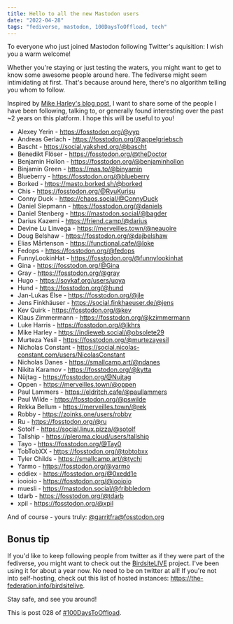 ```yaml
---
title: Hello to all the new Mastodon users
date: "2022-04-28"
tags: "fediverse, mastodon, 100DaysToOffload, tech"
---
```


To everyone who just joined Mastodon following Twitter's aquisition: I wish you a
warm welcome!

Whether you're staying or just testing the waters, you might want to get to know
some awesome people around here. The fediverse might seem intimidating at first.
That's because around here, there's no algorithm telling you whom to follow.

Inspired by [Mike Harley's blog
post](https://obsolete29.com/posts/2022/04/26/hello-to-all-the-new-mastodon-users/),
I want to share some of the people I have been following, talking to, or
generally found interesting over the past ~2 years on this platform. I hope this
will be useful to you!

- Alexey Yerin - https://fosstodon.org/@yyp
- Andreas Gerlach - https://fosstodon.org/@appelgriebsch
- Bascht - https://social.yakshed.org/@bascht
- Benedikt Flöser - https://fosstodon.org/@theDoctor
- Benjamin Hollon - https://fosstodon.org/@benjaminhollon
- Binjamin Green - https://mas.to/@binyamin
- Blueberry - https://fosstodon.org/@blueberry
- Borked - https://masto.borked.sh/@borked
- Chis - https://fosstodon.org/@RyuKurisu
- Conny Duck - https://chaos.social/@ConnyDuck
- Daniel Siepmann - https://fosstodon.org/@daniels
- Daniel Stenberg - https://mastodon.social/@bagder
- Darius Kazemi - https://friend.camp/@darius
- Devine Lu Linvega - https://merveilles.town/@neauoire
- Doug Belshaw - https://fosstodon.org/@dajbelshaw
- Elias Mårtenson - https://functional.cafe/@loke
- Fedops - https://fosstodon.org/@fedops
- FunnyLookinHat - https://fosstodon.org/@funnylookinhat
- Gina - https://fosstodon.org/@Gina
- Gray - https://fosstodon.org/@gray
- Hugo - https://soykaf.org/users/uoya
- Hund - https://fosstodon.org/@hund
- Jan-Lukas Else - https://fosstodon.org/@jle
- Jens Finkhäuser - https://social.finkhaeuser.de/@jens
- Kev Quirk - https://fosstodon.org/@kev
- Klaus Zimmermann - https://fosstodon.org/@kzimmermann
- Luke Harris - https://fosstodon.org/@lkhrs
- Mike Harley - https://indieweb.social/@obsolete29
- Murteza Yesil - https://fosstodon.org/@murtezayesil
- Nicholas Constant - https://social.nicolas-constant.com/users/NicolasConstant
- Nicholas Danes - https://smallcamp.art/@ndanes
- Nikita Karamov - https://fosstodon.org/@kytta
- Nüjtag - https://fosstodon.org/@Nujtag
- Oppen - https://merveilles.town/@oppen
- Paul Lammers - https://eldritch.cafe/@paullammers
- Paul Wilde - https://fosstodon.org/@pswilde
- Rekka Bellum - https://merveilles.town/@rek
- Robby - https://zoinks.one/users/robby
- Ru - https://fosstodon.org/@ru
- Sotolf - https://social.linux.pizza/@sotolf
- Tallship - https://pleroma.cloud/users/tallship
- Tayo - https://fosstodon.org/@Tay0
- TobTobXX - https://fosstodon.org/@tobtobxx
- Tyler Childs - https://smallcamp.art/@tychi
- Yarmo - https://fosstodon.org/@yarmo
- eddiex - https://fosstodon.org/@0xedd1e
- iooioio - https://fosstodon.org/@iooioio
- muesli - https://mastodon.social/@fribbledom
- tdarb - https://fosstodon.org/@tdarb
- xpil - https://fosstodon.org/@xpil

And of course - yours truly: [@garritfra@fosstodon.org](https://fosstodon.org/@garritfra)

## Bonus tip

If you'd like to keep following people from twitter as if they were part of the
fediverse, you might want to check out the
[BirdsiteLIVE](https://fosstodon.org/web/@BirdsiteLIVE) project. I've been using
it for about a year now. No need to be on twitter at all! If you're not into
self-hosting, check out this list of hosted instances:
https://the-federation.info/birdsitelive.

Stay safe, and see you around!

This is post 028 of [#100DaysToOffload](https://100daystooffload.com/).
